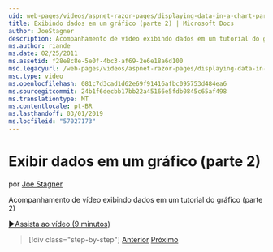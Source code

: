```yaml
---
uid: web-pages/videos/aspnet-razor-pages/displaying-data-in-a-chart-part-2
title: Exibindo dados em um gráfico (parte 2) | Microsoft Docs
author: JoeStagner
description: Acompanhamento de vídeo exibindo dados em um tutorial do gráfico (parte 2)
ms.author: riande
ms.date: 02/25/2011
ms.assetid: f28e8c8e-5e0f-4bc3-af69-2e6e18a6d100
msc.legacyurl: /web-pages/videos/aspnet-razor-pages/displaying-data-in-a-chart-part-2
msc.type: video
ms.openlocfilehash: 081c7d3cad1d62e69f91416afbc095753d484ea6
ms.sourcegitcommit: 24b1f6decbb17bb22a45166e5fdb0845c65af498
ms.translationtype: MT
ms.contentlocale: pt-BR
ms.lasthandoff: 03/01/2019
ms.locfileid: "57027173"
---
```

<a name="displaying-data-in-a-chart-part-2"></a>Exibir dados em um gráfico (parte 2)
====================
por [Joe Stagner](https://github.com/JoeStagner)

Acompanhamento de vídeo exibindo dados em um tutorial do gráfico (parte 2)

[&#9654;Assista ao vídeo (9 minutos)](https://channel9.msdn.com/Blogs/ASP-NET-Site-Videos/displaying-data-in-a-chart-part-2)

> [!div class="step-by-step"]
> [Anterior](displaying-data-in-a-chart-part-1.md)
> [Próximo](working-with-files.md)
